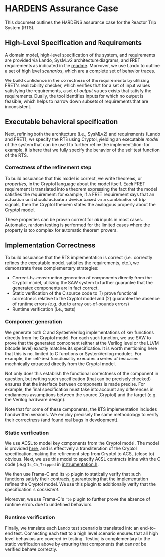 # HARDENS Assurance Case

This document outlines the HARDENS assurance case for the Reactor Trip System
(RTS).

## High-Level Specification and Requirements

A domain model, high-level specification of the system, and requirements are
provided via Lando, SysMLv2 architecture diagrams, and FRET requirements as
indicated in the [readme](./README.md). Moreover, we use Lando to outline a set
of high level _scenarios_, which are a complete set of behavior traces.

We build confidence in the correctness of the requirements by utilizing FRET's
realizability checker, which verifies that for a set of input values satisfying
the requirements, a set of _output_ values exists that satisfy the requirements.
Dually, the tool identifies inputs for which no output is feasible, which helps
to narrow down subsets of requirements that are inconsistent.

## Executable behavioral specification

Next, refining both the architecture (i.e., SysMLv2) and requirements (Lando and
FRET), we specify the RTS using Cryptol, yielding an executable _model_ of the
system that can be used to further refine the implementation: for example, it is
here that we fully specify the behavior of the self test function of the RTS.

### Correctness of the refinement step

To build assurance that this model is correct, we write theorems, or
_properties_, in the Cryptol language about the model itself. Each FRET
requirement is translated into a theorem expressing the fact that the model
satisfies the requirement: for example, if a FRET requirement says that an
actuation unit should actuate a device based on a combination of trip signals,
then the Cryptol theorem states the analogous property about the Cryptol model.

These properties can be proven correct for _all_ inputs in most cases.
Automatic, random testing is performed for the limited cases where the property
is too complex for automatic theorem provers.

## Implementation Correctness

To build assurance that the RTS implementation is correct (i.e., correctly
refines the executable model, satisfies the requirements, etc.), we demonstrate
three complementary strategies:

- Correct-by-construction generation of components directly from the Cryptol
  model, utilizing the SAW system to further guarantee that the generated
  components are in fact correct.
- Static verification of the C source code to (1) prove functional correctness
  relative to the Cryptol model and (2) guarantee the absence of runtime errors
  (e.g. due to array out-of-bounds errors)
- Runtime verification (i.e., tests)

### Component generation

We generate both C and SystemVerilog implementations of key functions directly
from the Cryptol model. For each such function, we use SAW to prove that the
generated component (either at the Verilog level or the LLVM bitcode level)
exactly matches its specification. It is worth mentioning here that this is not
limited to C functions or SystemVerilog modules. For example, the
self-test functionality executes a series of testcases mechnically extracted
directly from the Cryptol model.

Not only does this establish the functional correctness of the component in
question, but writing such specification (that can be precisely checked) ensures
that the interface between components is made precise. For example, the final
specification must take into account any differences in endianness assumptions
between the source (Cryptol) and the target (e.g. the Verilog hardware design). 

Note that for some of these components, the RTS implementation includes
handwritten versions. We employ precisely the same methodology to verify their
correctness (and found real bugs in development).

### Static verification

We use ACSL to model key components from the Cryptol model. The model is
provided [here](src/include/models.acsl), and is effectively a transliteration
of the Cryptol specification, making the refinement step from Cryptol to ACSL
(close to) obvious. Next, we use this model to specify ACSL contracts inline with the C
code (.e.g `Is_Ch_Tripped` in
[instrumentation.h](src/include/instrumentation.h).

We then use Frama-C and its `wp` plugin to statically verify that such functions
satisfy their contracts, guaranteeing that the implementation refines the
Cryptol model. We use this plugin to additionally verify that the specification
is _consistent_.

Moreover, we use Frama-C's `rte` plugin to further prove the absence of runtime
errors due to undefined behaviors.

### Runtime verification

Finally, we translate each Lando test scenario is translated into an end-to-end
test. Connecting each test to a high level scenario ensures that all high level
behaviors are covered by testing. Testing is complementary to the static
verification above by ensuring that components that can _not_ be verified behave
correctly.
